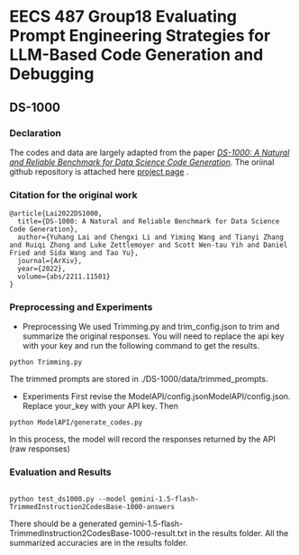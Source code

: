 # EECS 487 Group18 Evaluating Prompt Engineering Strategies for LLM-Based Code Generation and Debugging
## DS-1000
### Declaration
The codes and data are largely adapted from the paper [_DS-1000: A Natural and Reliable Benchmark for Data Science Code Generation_](https://arxiv.org/abs/2211.11501). The oriinal github repository is attached here [project page](https://ds1000-code-gen.github.io/) .
### Citation for the original work

```
@article{Lai2022DS1000,
  title={DS-1000: A Natural and Reliable Benchmark for Data Science Code Generation},
  author={Yuhang Lai and Chengxi Li and Yiming Wang and Tianyi Zhang and Ruiqi Zhong and Luke Zettlemoyer and Scott Wen-tau Yih and Daniel Fried and Sida Wang and Tao Yu},
  journal={ArXiv},
  year={2022},
  volume={abs/2211.11501}
}
```
### Preprocessing and Experiments
* Preprocessing 
We used Trimming.py and trim_config.json to trim and summarize the original responses. 
You will need to replace the api key with your key and run the following command to get the results.
```shell
python Trimming.py
```
The trimmed prompts are stored in ./DS-1000/data/trimmed_prompts.

* Experiments
First revise the ModelAPI/config.jsonModelAPI/config.json.
Replace your_key with your API key.
Then 
```shell
python ModelAPI/generate_codes.py
```
In this process, the model will record the responses returned by the API (raw responses)

### Evaluation and Results

```shell

python test_ds1000.py --model gemini-1.5-flash-TrimmedInstruction2CodesBase-1000-answers
```
There should be a generated gemini-1.5-flash-TrimmedInstruction2CodesBase-1000-result.txt in the results folder.
All the summarized accuracies are in the results folder.

